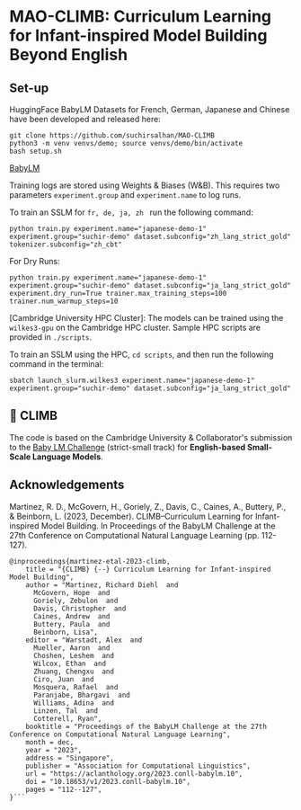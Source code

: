 # MAO-CLIMB: Curriculum Learning for Infant-inspired Model Building Beyond English

## Set-up 
HuggingFace BabyLM Datasets for French, German, Japanese and Chinese have been developed and released here:

```
git clone https://github.com/suchirsalhan/MAO-CLIMB
python3 -m venv venvs/demo; source venvs/demo/bin/activate
bash setup.sh
```

[BabyLM](https://huggingface.co/datasets/cambridge-climb/BabyLM)

Training logs are stored using Weights & Biases (W&B). This requires two parameters `experiment.group` and `experiment.name` to log runs. 

To train an SSLM for  `fr, de, ja, zh ` run the following command: 
```
python train.py experiment.name="japanese-demo-1" experiment.group="suchir-demo" dataset.subconfig="zh_lang_strict_gold" tokenizer.subconfig="zh_cbt"
```


For Dry Runs: 

```
python train.py experiment.name="japanese-demo-1" experiment.group="suchir-demo" dataset.subconfig="ja_lang_strict_gold" experiment.dry_run=True trainer.max_training_steps=100 trainer.num_warmup_steps=10

```

[Cambridge University HPC Cluster]: The models can be trained using the `wilkes3-gpu` on the Cambridge HPC cluster. Sample HPC scripts are provided in `./scripts`. 


To train an SSLM using the HPC, `cd scripts`, and then run the following command in the terminal: 
```
sbatch launch_slurm.wilkes3 experiment.name="japanese-demo-1" experiment.group="suchir-demo" dataset.subconfig="ja_lang_strict_gold"
```

## 🧗 CLIMB 
The code is based on the Cambridge University & Collaborator's submission to the [Baby LM Challenge](https://babylm.github.io/) (strict-small track) for **English-based Small-Scale Language Models**. 

## Acknowledgements

Martinez, R. D., McGovern, H., Goriely, Z., Davis, C., Caines, A., Buttery, P., & Beinborn, L. (2023, December). CLIMB–Curriculum Learning for Infant-inspired Model Building. In Proceedings of the BabyLM Challenge at the 27th Conference on Computational Natural Language Learning (pp. 112-127).


```
@inproceedings{martinez-etal-2023-climb,
    title = "{CLIMB} {--} Curriculum Learning for Infant-inspired Model Building",
    author = "Martinez, Richard Diehl  and
      McGovern, Hope  and
      Goriely, Zebulon  and
      Davis, Christopher  and
      Caines, Andrew  and
      Buttery, Paula  and
      Beinborn, Lisa",
    editor = "Warstadt, Alex  and
      Mueller, Aaron  and
      Choshen, Leshem  and
      Wilcox, Ethan  and
      Zhuang, Chengxu  and
      Ciro, Juan  and
      Mosquera, Rafael  and
      Paranjabe, Bhargavi  and
      Williams, Adina  and
      Linzen, Tal  and
      Cotterell, Ryan",
    booktitle = "Proceedings of the BabyLM Challenge at the 27th Conference on Computational Natural Language Learning",
    month = dec,
    year = "2023",
    address = "Singapore",
    publisher = "Association for Computational Linguistics",
    url = "https://aclanthology.org/2023.conll-babylm.10",
    doi = "10.18653/v1/2023.conll-babylm.10",
    pages = "112--127",
}```

